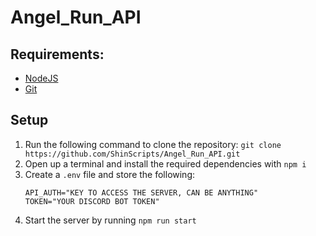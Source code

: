 # Angel_Run_API

## Requirements:
* [NodeJS](https://nodejs.org/en)
* [Git](https://git-scm.com/)

## Setup
1. Run the following command to clone the repository: `git clone https://github.com/ShinScripts/Angel_Run_API.git`
2. Open up a terminal and install the required dependencies with `npm i`
3. Create a `.env` file and store the following:
     ```env
     API_AUTH="KEY TO ACCESS THE SERVER, CAN BE ANYTHING"
     TOKEN="YOUR DISCORD BOT TOKEN"
     ```
5. Start the server by running `npm run start` 
